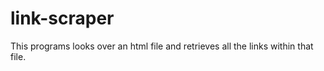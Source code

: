 # link-scraper
 This programs looks over an html file and retrieves all the links within that file.
